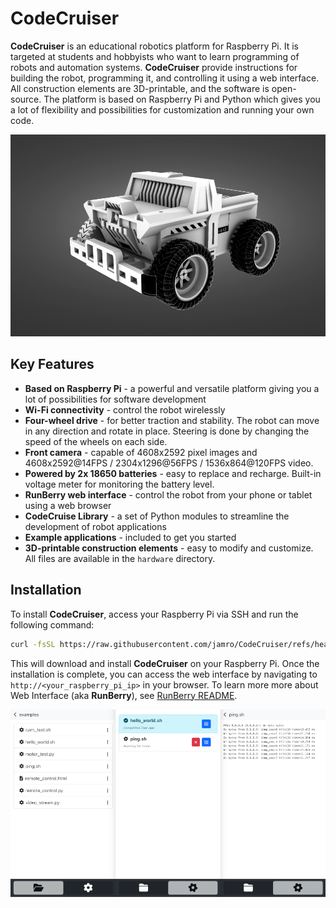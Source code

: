 # CodeCruiser

**CodeCruiser** is an educational robotics platform for Raspberry Pi. It is targeted at students and hobbyists who want to learn programming of robots and automation systems. **CodeCruiser** provide instructions for building the robot, programming it, and controlling it using a web interface. All construction elements are 3D-printable, and the software is open-source. The platform is based on Raspberry Pi and Python which gives you a lot of flexibility and possibilities for customization and running your own code.


![CodeCruiser Screenshot](docs/render.png)

## Key Features

- **Based on Raspberry Pi** - a powerful and versatile platform giving you a lot of possibilities for software development
- **Wi-Fi connectivity** - control the robot wirelessly
- **Four-wheel drive** - for better traction and stability. The robot can move in any direction and rotate in place. Steering is done by changing the speed of the wheels on each side.
- **Front camera** - capable of 4608x2592 pixel images and 4608x2592@14FPS / 2304x1296@56FPS / 1536x864@120FPS video.
- **Powered by 2x 18650 batteries** - easy to replace and recharge. Built-in voltage meter for monitoring the battery level.
- **RunBerry web interface** - control the robot from your phone or tablet using a web browser
- **CodeCruise Library** - a set of Python modules to streamline the development of robot applications
- **Example applications** - included to get you started
- **3D-printable construction elements** - easy to modify and customize. All files are available in the `hardware` directory.

## Installation

To install **CodeCruiser**, access your Raspberry Pi via SSH and run the following command:

```bash
curl -fsSL https://raw.githubusercontent.com/jamro/CodeCruiser/refs/heads/main/installer.sh | bash
```

This will download and install **CodeCruiser** on your Raspberry Pi. Once the installation is complete, you can access the web interface by navigating to `http://<your_raspberry_pi_ip>` in your browser. To learn more more about Web Interface (aka **RunBerry**), see [RunBerry README](runberry/README.md).

![RunBerry Screenshot](runberry/docs/runberry_ui.png)
